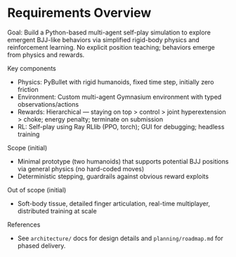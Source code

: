 # Requirements Overview

Goal: Build a Python-based multi-agent self-play simulation to explore emergent BJJ-like behaviors via simplified rigid-body physics and reinforcement learning. No explicit position teaching; behaviors emerge from physics and rewards.

Key components

- Physics: PyBullet with rigid humanoids, fixed time step, initially zero friction
- Environment: Custom multi-agent Gymnasium environment with typed observations/actions
- Rewards: Hierarchical — staying on top > control > joint hyperextension > choke; energy penalty; terminate on submission
- RL: Self-play using Ray RLlib (PPO, torch); GUI for debugging; headless training

Scope (initial)

- Minimal prototype (two humanoids) that supports potential BJJ positions via general physics (no hard-coded moves)
- Deterministic stepping, guardrails against obvious reward exploits

Out of scope (initial)

- Soft-body tissue, detailed finger articulation, real-time multiplayer, distributed training at scale

References

- See `architecture/` docs for design details and `planning/roadmap.md` for phased delivery.
